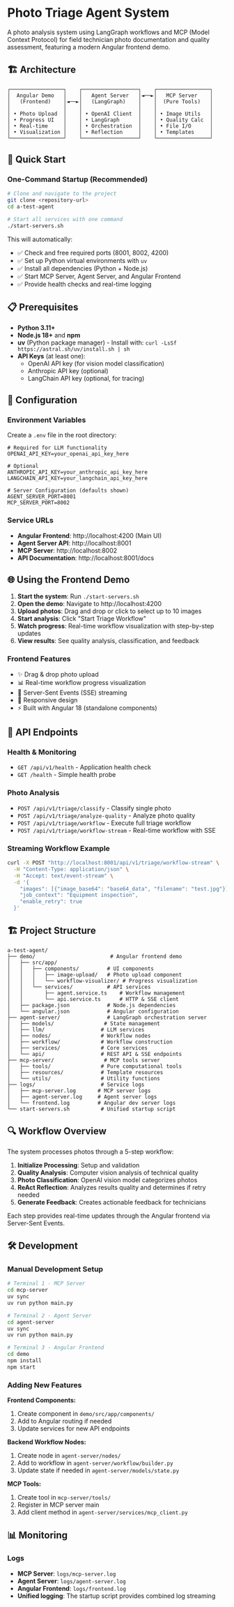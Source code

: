 # Photo Triage Agent System

A photo analysis system using LangGraph workflows and MCP (Model Context Protocol) for field technician photo documentation and quality assessment, featuring a modern Angular frontend demo.

## 🏗️ Architecture

```
┌─────────────────┐    ┌──────────────────┐    ┌─────────────────┐
│  Angular Demo   │    │   Agent Server   │◄──►│   MCP Server    │
│   (Frontend)    │◄──►│   (LangGraph)    │    │  (Pure Tools)   │
│                 │    │                  │    │                 │
│ • Photo Upload  │    │ • OpenAI Client  │    │ • Image Utils   │
│ • Progress UI   │    │ • LangGraph      │    │ • Quality Calc  │
│ • Real-time     │    │ • Orchestration  │    │ • File I/O      │
│ • Visualization │    │ • Reflection     │    │ • Templates     │
└─────────────────┘    └──────────────────┘    └─────────────────┘
```

## 🚀 Quick Start

### One-Command Startup (Recommended)
```bash
# Clone and navigate to the project
git clone <repository-url>
cd a-test-agent

# Start all services with one command
./start-servers.sh
```

This will automatically:
- ✅ Check and free required ports (8001, 8002, 4200)
- ✅ Set up Python virtual environments with `uv`
- ✅ Install all dependencies (Python + Node.js)
- ✅ Start MCP Server, Agent Server, and Angular Frontend
- ✅ Provide health checks and real-time logging

## 📋 Prerequisites

- **Python 3.11+**
- **Node.js 18+** and **npm**
- **uv** (Python package manager) - Install with: `curl -LsSf https://astral.sh/uv/install.sh | sh`
- **API Keys** (at least one):
  - OpenAI API key (for vision model classification)
  - Anthropic API key (optional)
  - LangChain API key (optional, for tracing)

## 🔧 Configuration

### Environment Variables

Create a `.env` file in the root directory:

```env
# Required for LLM functionality
OPENAI_API_KEY=your_openai_api_key_here

# Optional
ANTHROPIC_API_KEY=your_anthropic_api_key_here
LANGCHAIN_API_KEY=your_langchain_api_key_here

# Server Configuration (defaults shown)
AGENT_SERVER_PORT=8001
MCP_SERVER_PORT=8002
```

### Service URLs
- **Angular Frontend**: http://localhost:4200 (Main UI)
- **Agent Server API**: http://localhost:8001
- **MCP Server**: http://localhost:8002
- **API Documentation**: http://localhost:8001/docs

## 🌐 Using the Frontend Demo

1. **Start the system**: Run `./start-servers.sh`
2. **Open the demo**: Navigate to http://localhost:4200
3. **Upload photos**: Drag and drop or click to select up to 10 images
4. **Start analysis**: Click "Start Triage Workflow"
5. **Watch progress**: Real-time workflow visualization with step-by-step updates
6. **View results**: See quality analysis, classification, and feedback

### Frontend Features
- ✨ Drag & drop photo upload
- 📊 Real-time workflow progress visualization
- 🔄 Server-Sent Events (SSE) streaming
- 📱 Responsive design
- ⚡ Built with Angular 18 (standalone components)

## 📡 API Endpoints

### Health & Monitoring
- `GET /api/v1/health` - Application health check
- `GET /health` - Simple health probe

### Photo Analysis
- `POST /api/v1/triage/classify` - Classify single photo
- `POST /api/v1/triage/analyze-quality` - Analyze photo quality
- `POST /api/v1/triage/workflow` - Execute full triage workflow
- `POST /api/v1/triage/workflow-stream` - Real-time workflow with SSE

### Streaming Workflow Example
```bash
curl -X POST "http://localhost:8001/api/v1/triage/workflow-stream" \
  -H "Content-Type: application/json" \
  -H "Accept: text/event-stream" \
  -d '{
    "images": [{"image_base64": "base64_data", "filename": "test.jpg"}],
    "job_context": "Equipment inspection",
    "enable_retry": true
  }'
```

## 🏗️ Project Structure

```
a-test-agent/
├── demo/                        # Angular frontend demo
│   ├── src/app/
│   │   ├── components/         # UI components
│   │   │   ├── image-upload/   # Photo upload component
│   │   │   └── workflow-visualizer/ # Progress visualization
│   │   └── services/           # API services
│   │       ├── agent.service.ts    # Workflow management
│   │       └── api.service.ts      # HTTP & SSE client
│   ├── package.json            # Node.js dependencies
│   └── angular.json            # Angular configuration
├── agent-server/               # LangGraph orchestration server
│   ├── models/                # State management
│   ├── llm/                  # LLM services
│   ├── nodes/                # Workflow nodes
│   ├── workflow/             # Workflow construction
│   ├── services/             # Core services
│   └── api/                  # REST API & SSE endpoints
├── mcp-server/                # MCP tools server
│   ├── tools/                # Pure computational tools
│   ├── resources/            # Template resources
│   └── utils/                # Utility functions
├── logs/                     # Service logs
│   ├── mcp-server.log       # MCP server logs
│   ├── agent-server.log     # Agent server logs
│   └── frontend.log         # Angular dev server logs
└── start-servers.sh          # Unified startup script
```

## 🔍 Workflow Overview

The system processes photos through a 5-step workflow:

1. **Initialize Processing**: Setup and validation
2. **Quality Analysis**: Computer vision analysis of technical quality
3. **Photo Classification**: OpenAI vision model categorizes photos
4. **ReAct Reflection**: Analyzes results quality and determines if retry needed
5. **Generate Feedback**: Creates actionable feedback for technicians

Each step provides real-time updates through the Angular frontend via Server-Sent Events.

## 🛠️ Development

### Manual Development Setup
```bash
# Terminal 1 - MCP Server
cd mcp-server
uv sync
uv run python main.py

# Terminal 2 - Agent Server  
cd agent-server
uv sync
uv run python main.py

# Terminal 3 - Angular Frontend
cd demo
npm install
npm start
```

### Adding New Features

**Frontend Components:**
1. Create component in `demo/src/app/components/`
2. Add to Angular routing if needed
3. Update services for new API endpoints

**Backend Workflow Nodes:**
1. Create node in `agent-server/nodes/`
2. Add to workflow in `agent-server/workflow/builder.py`
3. Update state if needed in `agent-server/models/state.py`

**MCP Tools:**
1. Create tool in `mcp-server/tools/`
2. Register in MCP server main
3. Add client method in `agent-server/services/mcp_client.py`


## 📊 Monitoring

### Logs
- **MCP Server**: `logs/mcp-server.log`
- **Agent Server**: `logs/agent-server.log` 
- **Angular Frontend**: `logs/frontend.log`
- **Unified logging**: The startup script provides combined log streaming
